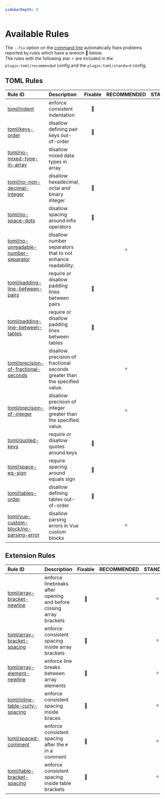 ```yaml
---
sidebarDepth: 0
---
```


# Available Rules

The `--fix` option on the [command line](https://eslint.org/docs/user-guide/command-line-interface#fixing-problems) automatically fixes problems reported by rules which have a wrench :wrench: below.  
The rules with the following star :star: are included in the `plugin:toml/recommended` config and the `plugin:toml/standard` config.

<!-- This file is automatically generated in tools/update-docs-rules-index.js, do not change! -->

## TOML Rules

| Rule ID | Description | Fixable | RECOMMENDED | STANDARD |
|:--------|:------------|:-------:|:-----------:|:--------:|
| [toml/indent](./indent.md) | enforce consistent indentation | :wrench: |  | :star: |
| [toml/keys-order](./keys-order.md) | disallow defining pair keys out-of-order | :wrench: |  | :star: |
| [toml/no-mixed-type-in-array](./no-mixed-type-in-array.md) | disallow mixed data types in array |  |  |  |
| [toml/no-non-decimal-integer](./no-non-decimal-integer.md) | disallow hexadecimal, octal and binary integer | :wrench: |  |  |
| [toml/no-space-dots](./no-space-dots.md) | disallow spacing around infix operators | :wrench: |  | :star: |
| [toml/no-unreadable-number-separator](./no-unreadable-number-separator.md) | disallow number separators that to not enhance readability. |  | :star: | :star: |
| [toml/padding-line-between-pairs](./padding-line-between-pairs.md) | require or disallow padding lines between pairs | :wrench: |  | :star: |
| [toml/padding-line-between-tables](./padding-line-between-tables.md) | require or disallow padding lines between tables | :wrench: |  | :star: |
| [toml/precision-of-fractional-seconds](./precision-of-fractional-seconds.md) | disallow precision of fractional seconds greater than the specified value. |  | :star: | :star: |
| [toml/precision-of-integer](./precision-of-integer.md) | disallow precision of integer greater than the specified value. |  | :star: | :star: |
| [toml/quoted-keys](./quoted-keys.md) | require or disallow quotes around keys | :wrench: |  | :star: |
| [toml/space-eq-sign](./space-eq-sign.md) | require spacing around equals sign | :wrench: |  | :star: |
| [toml/tables-order](./tables-order.md) | disallow defining tables out-of-order | :wrench: |  | :star: |
| [toml/vue-custom-block/no-parsing-error](./vue-custom-block/no-parsing-error.md) | disallow parsing errors in Vue custom blocks |  | :star: | :star: |

## Extension Rules

| Rule ID | Description | Fixable | RECOMMENDED | STANDARD |
|:--------|:------------|:-------:|:-----------:|:--------:|
| [toml/array-bracket-newline](./array-bracket-newline.md) | enforce linebreaks after opening and before closing array brackets | :wrench: |  | :star: |
| [toml/array-bracket-spacing](./array-bracket-spacing.md) | enforce consistent spacing inside array brackets | :wrench: |  | :star: |
| [toml/array-element-newline](./array-element-newline.md) | enforce line breaks between array elements | :wrench: |  | :star: |
| [toml/inline-table-curly-spacing](./inline-table-curly-spacing.md) | enforce consistent spacing inside braces | :wrench: |  | :star: |
| [toml/spaced-comment](./spaced-comment.md) | enforce consistent spacing after the `#` in a comment | :wrench: |  | :star: |
| [toml/table-bracket-spacing](./table-bracket-spacing.md) | enforce consistent spacing inside table brackets | :wrench: |  | :star: |
